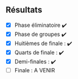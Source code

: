 ## Résultats 

- [X] Phase éliminatoire ✔️
- [X] Phase de groupes ✔️
- [X] Huitièmes de finale : ✔️
- [X] Quarts de finale : ✔️
- [X] Demi-finales : ✔️
- [ ] Finale : A VENIR
